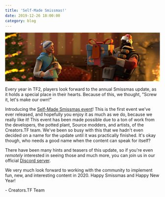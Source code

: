 ```yaml
---
title: 'Self-Made Smissmas!'
date: 2019-12-26 18:00:00
category: blog
---
```


<a class="no-anim-underline" href='/selfmadesmissmas'><img src='/cdn/assets/images/blogposts/6/1.jpg'/></a>
<p>Every year in TF2, players look forward to the annual Smissmas update, as it holds a special place in their hearts. Because of this, we thought, "Screw it, let's make our own!"</p>

<p>Introducing the <a href='/selfmadesmissmas'>Self-Made Smissmas event</a>! This is the first event we've ever released, and hopefully you enjoy it as much as we do, because we really like it! This event has been made possible due to a ton of work from the developers, the potted plant, Source modders, and artists, of the Creators.TF team. We've been so busy with this that we hadn't even decided on a name for the update until it was practically finished. It's okay though, who needs a good name when the content can speak for itself?</p>

<p>There have been many hints and teasers of this update, so if you're even <i>remotely</i> interested in seeing those and much more, you can join us in our official <a href="https://creators.tf/discord">Discord server</a>.</p>

<p>We very much look forward to working with the community to implement fun, new, and interesting content in 2020. Happy Smissmas and Happy New Year!</p>

<p>- Creators.TF Team</p>
